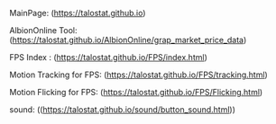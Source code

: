 MainPage:  (https://talostat.github.io)

AlbionOnline Tool: (https://talostat.github.io/AlbionOnline/grap_market_price_data)

FPS Index : (https://talostat.github.io/FPS/index.html)

Motion Tracking for FPS: (https://talostat.github.io/FPS/tracking.html)

Motion Flicking for FPS: (https://talostat.github.io/FPS/Flicking.html)

sound: ((https://talostat.github.io/sound/button_sound.html))

